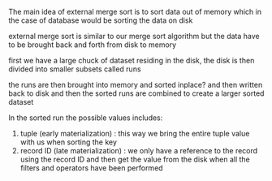 The main idea of external merge sort is to sort data out of memory which in the case of database would be sorting the data on disk 

external merge sort is similar to our merge sort algorithm but the data have to be brought back and forth from disk to memory 

first we have a large chuck of dataset residing in the disk, the disk is then divided into smaller subsets called runs 

the runs are then brought into memory and sorted inplace? and then written back to disk and then the sorted runs are combined to create a larger sorted dataset 

In the sorted run the possible values includes:
1. tuple (early materialization) : this way we bring the entire tuple value with us when sorting the key
2. record ID (late materialization) : we only have a reference to the record using the record ID and then get the value from the disk when all the filters and operators have been performed
